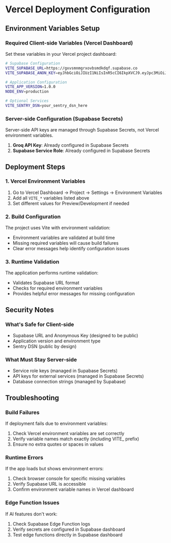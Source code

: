 # Vercel Deployment Configuration

## Environment Variables Setup

### Required Client-side Variables (Vercel Dashboard)

Set these variables in your Vercel project dashboard:

```bash
# Supabase Configuration
VITE_SUPABASE_URL=https://gxvsmnmgrxovbsmdkdqf.supabase.co
VITE_SUPABASE_ANON_KEY=eyJhbGciOiJIUzI1NiIsInR5cCI6IkpXVCJ9.eyJpc3MiOiJzdXBhYmFzZSIsInJlZiI6Imd4dnNtbm1ncnhvdmJzbWRrZHFmIiwicm9sZSI6ImFub24iLCJpYXQiOjE3NTI1MTkyNTcsImV4cCI6MjA2ODA5NTI1N30.F2EPZdwx8Y7XTV1hqb4sas3kiUK77GzHuuqbh-Ah1ik

# Application Configuration
VITE_APP_VERSION=1.0.0
NODE_ENV=production

# Optional Services
VITE_SENTRY_DSN=your_sentry_dsn_here
```

### Server-side Configuration (Supabase Secrets)

Server-side API keys are managed through Supabase Secrets, not Vercel environment variables.

1. **Groq API Key**: Already configured in Supabase Secrets
2. **Supabase Service Role**: Already configured in Supabase Secrets

## Deployment Steps

### 1. Vercel Environment Variables
1. Go to Vercel Dashboard → Project → Settings → Environment Variables
2. Add all `VITE_*` variables listed above
3. Set different values for Preview/Development if needed

### 2. Build Configuration
The project uses Vite with environment validation:
- Environment variables are validated at build time
- Missing required variables will cause build failures
- Clear error messages help identify configuration issues

### 3. Runtime Validation
The application performs runtime validation:
- Validates Supabase URL format
- Checks for required environment variables
- Provides helpful error messages for missing configuration

## Security Notes

### What's Safe for Client-side
- Supabase URL and Anonymous Key (designed to be public)
- Application version and environment type
- Sentry DSN (public by design)

### What Must Stay Server-side
- Service role keys (managed in Supabase Secrets)
- API keys for external services (managed in Supabase Secrets)
- Database connection strings (managed by Supabase)

## Troubleshooting

### Build Failures
If deployment fails due to environment variables:
1. Check Vercel environment variables are set correctly
2. Verify variable names match exactly (including VITE_ prefix)
3. Ensure no extra quotes or spaces in values

### Runtime Errors
If the app loads but shows environment errors:
1. Check browser console for specific missing variables
2. Verify Supabase URL is accessible
3. Confirm environment variable names in Vercel dashboard

### Edge Function Issues
If AI features don't work:
1. Check Supabase Edge Function logs
2. Verify secrets are configured in Supabase dashboard
3. Test edge functions directly in Supabase dashboard